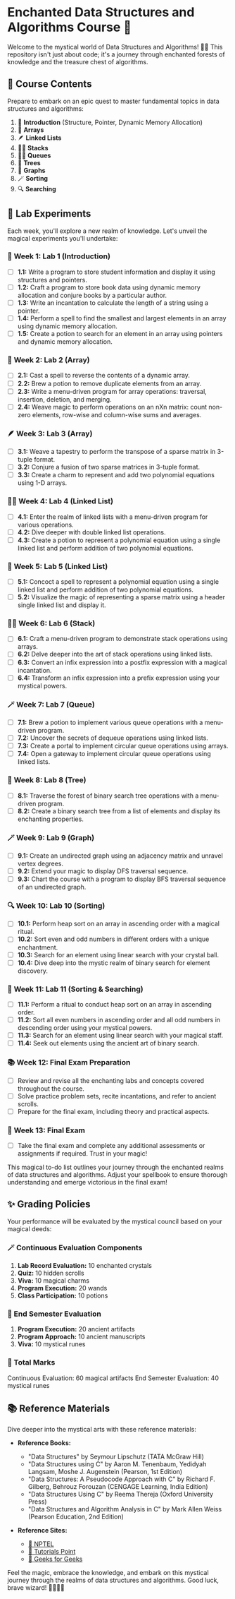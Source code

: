# Enchanted Data Structures and Algorithms Course 🚀

Welcome to the mystical world of Data Structures and Algorithms! 🧙‍♂️ This repository isn't just about code; it's a journey through enchanted forests of knowledge and the treasure chest of algorithms.

## 📜 Course Contents

Prepare to embark on an epic quest to master fundamental topics in data structures and algorithms:

1. 🏰 **Introduction** (Structure, Pointer, Dynamic Memory Allocation)
2. 🌟 **Arrays**
3. 🪶 **Linked Lists**
4. 🧙‍♂️ **Stacks**
5. 🧞‍♂️ **Queues**
6. 🌲 **Trees**
7. 🌌 **Graphs**
8. 🪄 **Sorting**
9. 🔍 **Searching**

## 🧪 Lab Experiments

Each week, you'll explore a new realm of knowledge. Let's unveil the magical experiments you'll undertake:

### 🌟 **Week 1: Lab 1 (Introduction)**

- [ ] **1.1:** Write a program to store student information and display it using structures and pointers.
- [ ] **1.2:** Craft a program to store book data using dynamic memory allocation and conjure books by a particular author.
- [ ] **1.3:** Write an incantation to calculate the length of a string using a pointer.
- [ ] **1.4:** Perform a spell to find the smallest and largest elements in an array using dynamic memory allocation.
- [ ] **1.5:** Create a potion to search for an element in an array using pointers and dynamic memory allocation.

### 🌌 **Week 2: Lab 2 (Array)**

- [ ] **2.1:** Cast a spell to reverse the contents of a dynamic array.
- [ ] **2.2:** Brew a potion to remove duplicate elements from an array.
- [ ] **2.3:** Write a menu-driven program for array operations: traversal, insertion, deletion, and merging.
- [ ] **2.4:** Weave magic to perform operations on an nXn matrix: count non-zero elements, row-wise and column-wise sums and averages.

### 🪶 **Week 3: Lab 3 (Array)**

- [ ] **3.1:** Weave a tapestry to perform the transpose of a sparse matrix in 3-tuple format.
- [ ] **3.2:** Conjure a fusion of two sparse matrices in 3-tuple format.
- [ ] **3.3:** Create a charm to represent and add two polynomial equations using 1-D arrays.

### 🧙‍♂️ **Week 4: Lab 4 (Linked List)**

- [ ] **4.1:** Enter the realm of linked lists with a menu-driven program for various operations.
- [ ] **4.2:** Dive deeper with double linked list operations.
- [ ] **4.3:** Create a potion to represent a polynomial equation using a single linked list and perform addition of two polynomial equations.

### 🌲 **Week 5: Lab 5 (Linked List)**

- [ ] **5.1:** Concoct a spell to represent a polynomial equation using a single linked list and perform addition of two polynomial equations.
- [ ] **5.2:** Visualize the magic of representing a sparse matrix using a header single linked list and display it.

### 🧞‍♂️ **Week 6: Lab 6 (Stack)**

- [ ] **6.1:** Craft a menu-driven program to demonstrate stack operations using arrays.
- [ ] **6.2:** Delve deeper into the art of stack operations using linked lists.
- [ ] **6.3:** Convert an infix expression into a postfix expression with a magical incantation.
- [ ] **6.4:** Transform an infix expression into a prefix expression using your mystical powers.

### 🪄 **Week 7: Lab 7 (Queue)**

- [ ] **7.1:** Brew a potion to implement various queue operations with a menu-driven program.
- [ ] **7.2:** Uncover the secrets of dequeue operations using linked lists.
- [ ] **7.3:** Create a portal to implement circular queue operations using arrays.
- [ ] **7.4:** Open a gateway to implement circular queue operations using linked lists.

### 🌌 **Week 8: Lab 8 (Tree)**

- [ ] **8.1:** Traverse the forest of binary search tree operations with a menu-driven program.
- [ ] **8.2:** Create a binary search tree from a list of elements and display its enchanting properties.

### 🪄 **Week 9: Lab 9 (Graph)**

- [ ] **9.1:** Create an undirected graph using an adjacency matrix and unravel vertex degrees.
- [ ] **9.2:** Extend your magic to display DFS traversal sequence.
- [ ] **9.3:** Chart the course with a program to display BFS traversal sequence of an undirected graph.

### 🔍 **Week 10: Lab 10 (Sorting)**

- [ ] **10.1:** Perform heap sort on an array in ascending order with a magical ritual.
- [ ] **10.2:** Sort even and odd numbers in different orders with a unique enchantment.
- [ ] **10.3:** Search for an element using linear search with your crystal ball.
- [ ] **10.4:** Dive deep into the mystic realm of binary search for element discovery.

### 🌌 **Week 11: Lab 11 (Sorting & Searching)**

- [ ] **11.1:** Perform a ritual to conduct heap sort on an array in ascending order.
- [ ] **11.2:** Sort all even numbers in ascending order and all odd numbers in descending order using your mystical powers.
- [ ] **11.3:** Search for an element using linear search with your magical staff.
- [ ] **11.4:** Seek out elements using the ancient art of binary search.

### 📚 **Week 12: Final Exam Preparation**

- [ ] Review and revise all the enchanting labs and concepts covered throughout the course.
- [ ] Solve practice problem sets, recite incantations, and refer to ancient scrolls.
- [ ] Prepare for the final exam, including theory and practical aspects.

### 🌟 **Week 13: Final Exam**

- [ ] Take the final exam and complete any additional assessments or assignments if required. Trust in your magic!

This magical to-do list outlines your journey through the enchanted realms of data structures and algorithms. Adjust your spellbook to ensure thorough understanding and emerge victorious in the final exam!

## ✨ Grading Policies

Your performance will be evaluated by the mystical council based on your magical deeds:

### 🪄 Continuous Evaluation Components

1. **Lab Record Evaluation:** 10 enchanted crystals
2. **Quiz:** 10 hidden scrolls
3. **Viva:** 10 magical charms
4. **Program Execution:** 20 wands
5. **Class Participation:** 10 potions

### 🌟 End Semester Evaluation

1. **Program Execution:** 20 ancient artifacts
2. **Program Approach:** 10 ancient manuscripts
3. **Viva:** 10 mystical runes

### 🌠 Total Marks

Continuous Evaluation: 60 magical artifacts
End Semester Evaluation: 40 mystical runes

## 📚 Reference Materials

Dive deeper into the mystical arts with these reference materials:

- **Reference Books:**
  - "Data Structures" by Seymour Lipschutz (TATA McGraw Hill)
  - "Data Structures using C" by Aaron M. Tenenbaum, Yedidyah Langsam, Moshe J. Augenstein (Pearson, 1st Edition)
  - "Data Structures: A Pseudocode Approach with C" by Richard F. Gilberg, Behrouz Forouzan (CENGAGE Learning, India Edition)
  - "Data Structures Using C" by Reema Thereja (Oxford University Press)
  - "Data Structures and Algorithm Analysis in C" by Mark Allen Weiss (Pearson Education, 2nd Edition)

- **Reference Sites:**
  - [📖 NPTEL](https://onlinecourses.nptel.ac.in/explorer)
  - [📖 Tutorials Point](https://www.tutorialspoint.com/data_structures_algorithms/)
  - [📖 Geeks for Geeks](http://www.geeksforgeeks.org/)

Feel the magic, embrace the knowledge, and embark on this mystical journey through the realms of data structures and algorithms. Good luck, brave wizard! 🌟✨🧙‍♂️
